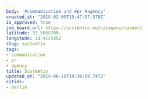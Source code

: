 ```yaml
---
body: '#communication and #pr #agency'
created_at: "2018-02-09T15:47:57.570Z"
is_approved: true
job_board_url: https://sustentio.eu/category/career/
latitude: 52.5008709
longitude: 13.4129852
slug: sustentio
tags:
- communication
- pr
- agency
title: Sustentio
updated_at: "2019-06-16T10:36:09.747Z"
cities:
- berlin
---
```

